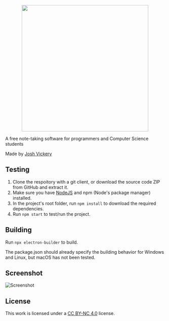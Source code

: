 <p align="center">
	<img  src="https://www.codexnotes.com/img/logo.png"  width="400" />
</p>

A free note-taking software for programmers and Computer Science students

Made by [Josh Vickery](https://jcv8000.github.io)

## Testing

1. Clone the respoitory with a git client, or download the source code ZIP from GitHub and extract it.
2. Make sure you have [NodeJS](https://nodejs.org/en/) and npm (Node's package manager) installed.
3. In the project's root folder, run ``npm install`` to download the required dependencies.
4. Run ``npm start`` to test/run the project.

## Building

Run ``npx electron-builder`` to build.

The package.json should already specify the building behavior for Windows and Linux, but macOS has not been tested.

## Screenshot

![Screenshot](https://codexnotes.com/img/main2.png)

## License

This work is licensed under a [CC BY-NC 4.0](https://creativecommons.org/licenses/by-nc/4.0/) license.
